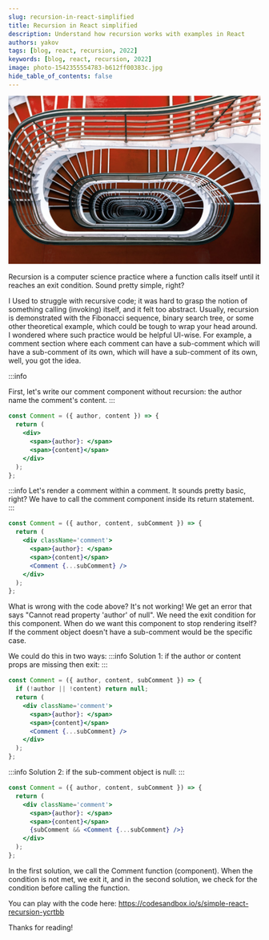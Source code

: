 ```yaml
---
slug: recursion-in-react-simplified
title: Recursion in React simplified
description: Understand how recursion works with examples in React
authors: yakov
tags: [blog, react, recursion, 2022]
keywords: [blog, react, recursion, 2022]
image: photo-1542355554783-b612ff00383c.jpg
hide_table_of_contents: false
---
```


![Endless Stairs](./photo-1542355554783-b612ff00383c.jpg)

Recursion is a computer science practice where a function calls itself until it reaches an exit condition. Sound pretty simple, right?

I Used to struggle with recursive code; it was hard to grasp the notion of something calling (invoking) itself, and it felt too abstract. Usually, recursion is demonstrated with the Fibonacci sequence, binary search tree, or some other theoretical example, which could be tough to wrap your head around. I wondered where such practice would be helpful UI-wise. For example, a comment section where each comment can have a sub-comment which will have a sub-comment of its own, which will have a sub-comment of its own, well, you got the idea.

:::info

First, let's write our comment component without recursion: the author name the comment's content.
:::

```jsx
const Comment = ({ author, content }) => {
  return (
    <div>
      <span>{author}: </span>
      <span>{content}</span>
    </div>
  );
};
```

:::info
Let's render a comment within a comment. It sounds pretty basic, right? We have to call the comment component inside its return statement.
:::

```jsx
const Comment = ({ author, content, subComment }) => {
  return (
    <div className='comment'>
      <span>{author}: </span>
      <span>{content}</span>
      <Comment {...subComment} />
    </div>
  );
};
```

What is wrong with the code above? It's not working! We get an error that says "Cannot read property 'author' of null".
We need the exit condition for this component. When do we want this component to stop rendering itself? If the comment object doesn't have a sub-comment would be the specific case.

We could do this in two ways:
:::info
Solution 1:
if the author or content props are missing then exit:
:::

```jsx
const Comment = ({ author, content, subComment }) => {
  if (!author || !content) return null;
  return (
    <div className='comment'>
      <span>{author}: </span>
      <span>{content}</span>
      <Comment {...subComment} />
    </div>
  );
};
```

:::info
Solution 2:
if the sub-comment object is null:
:::

```jsx
const Comment = ({ author, content, subComment }) => {
  return (
    <div className='comment'>
      <span>{author}: </span>
      <span>{content}</span>
      {subComment && <Comment {...subComment} />}
    </div>
  );
};
```

In the first solution, we call the Comment function (component). When the condition is not met, we exit it, and in the second solution, we check for the condition before calling the function.

You can play with the code here: https://codesandbox.io/s/simple-react-recursion-ycrtbb

Thanks for reading!
